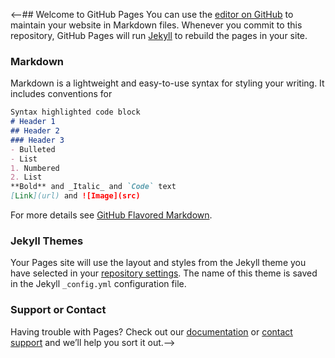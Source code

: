 <--## Welcome to GitHub Pages
You can use the [editor on GitHub](https://github.com/AaronAndradeSF/AaronAndradeSF.github.io/edit/main/README.md) to maintain  your website in Markdown files.
Whenever you commit to this repository, GitHub Pages will run [Jekyll](https://jekyllrb.com/) to rebuild the pages in your site.
### Markdown
Markdown is a lightweight and easy-to-use syntax for styling your writing. It includes conventions for
```markdown
Syntax highlighted code block
# Header 1
## Header 2
### Header 3
- Bulleted
- List
1. Numbered
2. List
**Bold** and _Italic_ and `Code` text
[Link](url) and ![Image](src)
```
For more details see [GitHub Flavored Markdown](https://guides.github.com/features/mastering-markdown/).
### Jekyll Themes
Your Pages site will use the layout and styles from the Jekyll theme you have selected in your [repository settings](https://github.com/AaronAndradeSF/AaronAndradeSF.github.io/settings). The name of this theme is saved in the Jekyll `_config.yml` configuration file.
### Support or Contact
Having trouble with Pages? Check out our [documentation](https://docs.github.com/categories/github-pages-basics/) or [contact support](https://support.github.com/contact) and we’ll help you sort it out.-->
